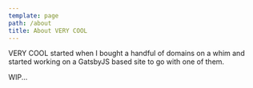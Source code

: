 ```yaml
---
template: page
path: /about
title: About VERY COOL
---
```


VERY COOL started when I bought a handful of domains on a whim and started working on a GatsbyJS based site to go with one of them.

WIP...
